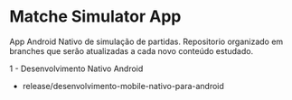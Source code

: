 # Matche Simulator App
App Android Nativo de simulação de partidas. Repositorio organizado em branches que serão atualizadas a cada novo conteúdo estudado.

1 - Desenvolvimento Nativo Android
  - release/desenvolvimento-mobile-nativo-para-android
